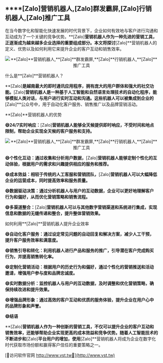 ## ****[Zalo]**营销机器人,**[Zalo]**群发霸屏,**[Zalo]**行销机器人,**[Zalo]**推广工具**

在当今数字化和智能化快速发展的时代背景下，企业如何有效地与客户进行沟通和互动成为了一个关键的竞争优势。**[Zalo]**营销机器人作为一种先进的营销工具，正逐渐成为越来越多企业选择的重要组成部分。本文将探讨**[Zalo]**营销机器人的定义、优势以及如何利用它来提升企业的客户互动和销售效率。

 <center><img src="https://vst.tw/MP4/tuiguang/png/5.png" alt="**[Zalo]**营销机器人,**[Zalo]**群发霸屏,**[Zalo]**行销机器人,**[Zalo]**推广工具"></center>

什么是**[Zalo]**营销机器人？

**[Zalo]**是越南最大的即时通讯应用程序，拥有庞大的用户群体和强大的社交功能。**[Zalo]**营销机器人是一种基于人工智能和自然语言处理技术的自动化程序，能够模拟人类对话，与用户进行实时互动和沟通。这些机器人可以被集成到企业的**[Zalo]**公众号中，用于自动化客户服务、销售推广以及品牌营销活动。

**[Zalo]**营销机器人的优势

**😄24/7实时响应：**[Zalo]**营销机器人能够全天候提供即时响应，不受时间和地点限制，帮助企业实现全天候的客户服务和支持。**

 <center><img src="https://vst.tw/MP4/tuiguang/png/4.png" alt="**[Zalo]**营销机器人,**[Zalo]**群发霸屏,**[Zalo]**行销机器人,**[Zalo]**推广工具"></center>

**😄个性化互动：通过收集和分析用户数据，**[Zalo]**营销机器人能够定制个性化的互动体验，根据用户的需求和兴趣提供相应的服务和推荐。**

**😄成本效益：相较于传统的人工客服和营销团队，**[Zalo]**营销机器人可以大幅降低企业的运营成本，同时提高效率和服务质量。**

**😄数据驱动决策：通过分析机器人与用户的互动数据，企业可以更好地理解客户行为和偏好，从而优化营销策略和销售流程。**

**😄多渠道整合：**[Zalo]**营销机器人可以与其他数字营销渠道和系统进行集成，实现信息和数据的无缝传递和整合，提升整体营销效果。**

如何利用**[Zalo]**营销机器人提升企业效率

**😄自动化客户服务：通过设定常见问题的自动回复和解决方案，减少人工干预，提升客户服务效率和满意度。**

**😄销售引导和转化：利用机器人进行产品和服务的推广，引导潜在客户完成购买行为，并提高销售转化率。**

**😄定制化营销活动：根据用户的历史行为和偏好，通过个性化的营销推送和活动邀请，增强用户参与度和品牌忠诚度。**

**😄实时数据分析：监控机器人与用户的互动数据，及时调整和优化营销策略，确保持续改进和提升效果。**

**😄增强品牌形象：通过高效的客户互动和优质的服务体验，提升企业在用户心中的品牌形象和声誉。**

**😄结语**

**[Zalo]**营销机器人作为一种创新的营销工具，不仅可以提升企业的客户互动和销售效率，还能够帮助企业实现更高的成本效益和竞争优势。随着人工智能技术的不断进步和**[Zalo]**平台用户的增加，使用**[Zalo]**营销机器人将成为企业在数字化时代获取市场份额和赢得客户信任的重要策略之一。


[👻访问软件官网 http://www.vst.tw👻](http://www.vst.tw)
